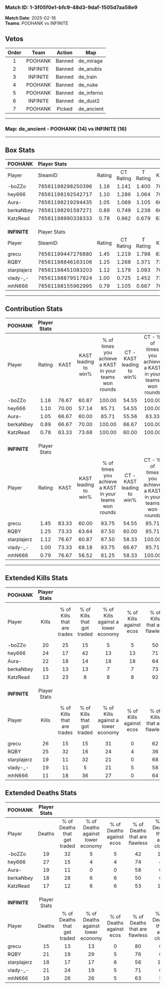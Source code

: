 ### Match ID: 1-3f05f0e1-bfc9-48d3-9daf-1505d7aa58e9  
**Match Date**: 2025-02-18  
**Teams**: POOHANK vs INFINITE  

## Vetos  

| Order | Team | Action | Map |
| :---: | :--: | :----: | --- |
| 1 | POOHANK | Banned | de_mirage |
| 2 | INFINITE | Banned | de_anubis |
| 3 | INFINITE | Banned | de_train |
| 4 | POOHANK | Banned | de_nuke |
| 5 | POOHANK | Banned | de_inferno |
| 6 | INFINITE | Banned | de_dust2 |
| 7 | POOHANK | Picked | de_ancient |

---  

### **Map**: de_ancient - POOHANK (14) vs INFINITE (16)  
---  

## Box Stats  

| **POOHANK**  | Player Stats      |        |           |          |       |      |       |         |        |      |     |
| :- | :- | :-: | :-: | :-: | :-: | :-: | :-: | :-: | :-: | :-: | :-: |
| Player       | SteamID           | Rating | CT Rating | T Rating | KAST  | ADR  | Kills | Assists | Deaths | K/D  | HS% |
| -boZZo       | 76561198298250396 |  1.16  |   1.141   |  1.400   | 76.67 | 82.3 |  20   |   10    |   19   | 1.05 | 65  |
| hey666       | 76561198192542717 |  1.10  |   1.286   |  1.064   | 70.00 | 89.7 |  24   |    9    |   27   | 0.89 | 20  |
| Aura-        | 76561198219294435 |  1.05  |   1.069   |  1.105   | 66.67 | 59.3 |  22   |    5    |   19   | 1.16 | 27  |
| berkaNbey    | 76561198291597271 |  0.89  |   0.749   |  1.238   | 66.67 | 63.5 |  15   |    9    |   18   | 0.83 | 53  |
| KatzRead     | 76561198990338333 |  0.78  |   0.962   |  0.679   | 63.33 | 52.1 |  13   |    6    |   17   | 0.76 | 69  |
|              |                   |        |           |          |       |      |       |         |        |      |     |
|              |                   |        |           |          |       |      |       |         |        |      |     |
|              |                   |        |           |          |       |      |       |         |        |      |     |
| **INFINITE** | Player Stats      |        |           |          |       |      |       |         |        |      |     |
| Player       | SteamID           | Rating | CT Rating | T Rating | KAST  | ADR  | Kills | Assists | Deaths | K/D  | HS% |
| grecu        | 76561199447276880 |  1.45  |   1.219   |  1.798   | 83.33 | 86.8 |  26   |    6    |   15   | 1.73 | 30  |
| RQBY         | 76561198846163106 |  1.25  |   1.268   |  1.371   | 73.33 | 88.9 |  25   |    6    |   21   | 1.19 | 56  |
| starplajerz  | 76561198451083203 |  1.12  |   1.179   |  1.093   | 76.67 | 74.9 |  19   |    9    |   18   | 1.06 | 57  |
| vlady-_-     | 76561198879517824 |  1.00  |   0.725   |  1.452   | 73.33 | 63.8 |  19   |    6    |   21   | 0.90 | 52  |
| mhN666       | 76561198155962995 |  0.79  |   1.105   |  0.667   | 76.67 | 53.6 |  11   |    5    |   19   | 0.58 | 54  |
---  

## Contribution Stats  

| **POOHANK**  | Player Stats |       |                      |                                                        |                           |                                                             |                          |                                                            |
| :- | :-: | :-: | :-: | :-: | :-: | :-: | :-: | :-: |
| Player       |    Rating    | KAST  | KAST leading to win% | % of times you achieve a KAST in your teams won rounds | CT - KAST leading to win% | CT - % of times you achieve a KAST in your teams won rounds | T - KAST leading to win% | T - % of times you achieve a KAST in your teams won rounds |
| -boZZo       |     1.16     | 76.67 |        60.87         |                         100.00                         |           54.55           |                           100.00                            |          66.67           |                           100.00                           |
| hey666       |     1.10     | 70.00 |        57.14         |                         85.71                          |           54.55           |                           100.00                            |          60.00           |                           75.00                            |
| Aura-        |     1.05     | 66.67 |        60.00         |                         85.71                          |           55.56           |                            83.33                            |          63.64           |                           87.50                            |
| berkaNbey    |     0.89     | 66.67 |        70.00         |                         100.00                         |           66.67           |                           100.00                            |          72.73           |                           100.00                           |
| KatzRead     |     0.78     | 63.33 |        73.68         |                         100.00                         |           60.00           |                           100.00                            |          88.89           |                           100.00                           |
|              |              |       |                      |                                                        |                           |                                                             |                          |                                                            |
|              |              |       |                      |                                                        |                           |                                                             |                          |                                                            |
|              |              |       |                      |                                                        |                           |                                                             |                          |                                                            |
| **INFINITE** | Player Stats |       |                      |                                                        |                           |                                                             |                          |                                                            |
| Player       |    Rating    | KAST  | KAST leading to win% | % of times you achieve a KAST in your teams won rounds | CT - KAST leading to win% | CT - % of times you achieve a KAST in your teams won rounds | T - KAST leading to win% | T - % of times you achieve a KAST in your teams won rounds |
| grecu        |     1.45     | 83.33 |        60.00         |                         93.75                          |           54.55           |                            85.71                            |          64.29           |                           100.00                           |
| RQBY         |     1.25     | 73.33 |        63.64         |                         87.50                          |           60.00           |                            85.71                            |          66.67           |                           88.89                            |
| starplajerz  |     1.12     | 76.67 |        60.87         |                         87.50                          |           58.33           |                           100.00                            |          63.64           |                           77.78                            |
| vlady-_-     |     1.00     | 73.33 |        68.18         |                         93.75                          |           66.67           |                            85.71                            |          69.23           |                           100.00                           |
| mhN666       |     0.79     | 76.67 |        56.52         |                         81.25                          |           58.33           |                           100.00                            |          54.55           |                           66.67                            |
---  

## Extended Kills Stats  

| **POOHANK**  | Player Stats |                            |                            |                                    |                         |                              |                                 |                                       |                    |           |
| :- | :-: | :-: | :-: | :-: | :-: | :-: | :-: | :-: | :-: | :-: |
| Player       |    Kills     | % of Kills that are trades | % of Kills that got traded | % of Kills against a lower economy | % of Kills against ecos | % of Kills that are flawless | % of Kills that are close duels | % of Kills that are assisted by flash | Pistol Round Kills | AWP Kills |
| -boZZo       |      20      |             25             |             15             |                 5                  |            5            |              50              |               10                |                   5                   |         0          |     1     |
| hey666       |      24      |             17             |             42             |                 13                 |           13            |              71              |                0                |                   4                   |         15         |     1     |
| Aura-        |      22      |             18             |             14             |                 18                 |           18            |              64              |                5                |                   0                   |         4          |     2     |
| berkaNbey    |      15      |             13             |             13             |                 7                  |            7            |              73              |                7                |                   7                   |         0          |     3     |
| KatzRead     |      13      |             23             |             8              |                 8                  |            8            |              92              |                0                |                   8                   |         0          |     3     |
|              |              |                            |                            |                                    |                         |                              |                                 |                                       |                    |           |
|              |              |                            |                            |                                    |                         |                              |                                 |                                       |                    |           |
|              |              |                            |                            |                                    |                         |                              |                                 |                                       |                    |           |
| **INFINITE** | Player Stats |                            |                            |                                    |                         |                              |                                 |                                       |                    |           |
| Player       |    Kills     | % of Kills that are trades | % of Kills that got traded | % of Kills against a lower economy | % of Kills against ecos | % of Kills that are flawless | % of Kills that are close duels | % of Kills that are assisted by flash | Pistol Round Kills | AWP Kills |
| grecu        |      26      |             15             |             15             |                 31                 |            0            |              62              |                8                |                   0                   |         16         |     1     |
| RQBY         |      25      |             32             |             16             |                 24                 |            4            |              36              |                8                |                   8                   |         0          |     0     |
| starplajerz  |      19      |             11             |             32             |                 21                 |            0            |              68              |               11                |                   0                   |         0          |     0     |
| vlady-_-     |      19      |             11             |             5              |                 21                 |            5            |              58              |                0                |                   5                   |         0          |     1     |
| mhN666       |      11      |             18             |             36             |                 27                 |            0            |              64              |                0                |                   9                   |         0          |     0     |
## Extended Deaths Stats  

| **POOHANK**  | Player Stats |                             |                                   |                          |                               |                            |                           |               |
| :- | :-: | :-: | :-: | :-: | :-: | :-: | :-: | :-: |
| Player       |    Deaths    | % of Deaths that get traded | % of Deaths against lower economy | % of Deaths against ecos | % of Deaths that are flawless | % of Deaths that are close | % of Deaths while blinded | Deaths to AWP |
| -boZZo       |      19      |             32              |                 5                 |            5             |              42               |             11             |            11             |       2       |
| hey666       |      27      |             15              |                 4                 |            4             |              74               |             4              |             0             |       8       |
| Aura-        |      19      |             11              |                 0                 |            0             |              58               |             0              |             0             |       4       |
| berkaNbey    |      18      |             28              |                 6                 |            6             |              50               |             6              |             6             |       1       |
| KatzRead     |      17      |             12              |                 6                 |            6             |              53               |             12             |             6             |       1       |
|              |              |                             |                                   |                          |                               |                            |                           |               |
|              |              |                             |                                   |                          |                               |                            |                           |               |
|              |              |                             |                                   |                          |                               |                            |                           |               |
| **INFINITE** | Player Stats |                             |                                   |                          |                               |                            |                           |               |
| Player       |    Deaths    | % of Deaths that get traded | % of Deaths against lower economy | % of Deaths against ecos | % of Deaths that are flawless | % of Deaths that are close | % of Deaths while blinded | Deaths to AWP |
| grecu        |      15      |             13              |                13                 |            0             |              80               |             0              |             7             |       2       |
| RQBY         |      21      |             19              |                29                 |            5             |              76               |             0              |             5             |       5       |
| starplajerz  |      18      |             17              |                17                 |            6             |              56               |             17             |             0             |       3       |
| vlady-_-     |      21      |             24              |                19                 |            5             |              71               |             0              |             5             |       5       |
| mhN666       |      19      |             26              |                26                 |            5             |              63               |             5              |             5             |       4       |
